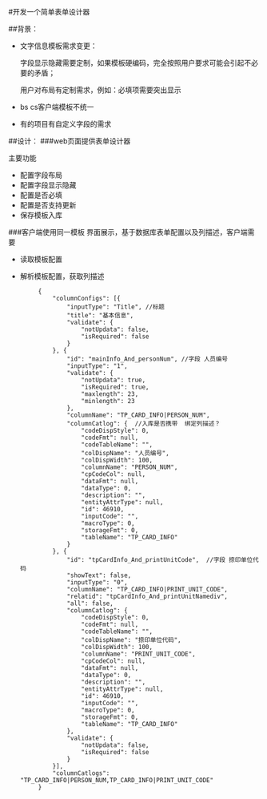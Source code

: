 #开发一个简单表单设计器

##背景：

*  文字信息模板需求变更：
    
    字段显示隐藏需要定制，如果模板硬编码，完全按照用户要求可能会引起不必要的矛盾；
    
    用户对布局有定制需求，例如：必填项需要突出显示
    
*  bs cs客户端模板不统一

*  有的项目有自定义字段的需求


##设计：
###web页面提供表单设计器

主要功能
*  配置字段布局 
*  配置字段显示隐藏
*  配置是否必填
*  配置是否支持更新
*  保存模板入库

###客户端使用同一模板
界面展示，基于数据库表单配置以及列描述，客户端需要
*  读取模板配置
*  解析模板配置，获取列描述





            {
            	"columnConfigs": [{
            		"inputType": "Title", //标题
            		"title": "基本信息",
            		"validate": {
            			"notUpdata": false,
            			"isRequired": false
            		}
            	}, {
            		"id": "mainInfo_And_personNum", //字段 人员编号
            		"inputType": "1",
            		"validate": {
            			"notUpdata": true,
            			"isRequired": true,
            			"maxlength": 23,
            			"minlength": 23
            		},
            		"columnName": "TP_CARD_INFO|PERSON_NUM",
            		"columnCatlog": {  //入库是否携带  绑定列描述？
            			"codeDispStyle": 0,
            			"codeFmt": null,
            			"codeTableName": "",
            			"colDispName": "人员编号",
            			"colDispWidth": 100,
            			"columnName": "PERSON_NUM",
            			"cpCodeCol": null,
            			"dataFmt": null,
            			"dataType": 0,
            			"description": "",
            			"entityAttrType": null,
            			"id": 46910,
            			"inputCode": "",
            			"macroType": 0,
            			"storageFmt": 0,
            			"tableName": "TP_CARD_INFO"
            		}
            	}, {
            		"id": "tpCardInfo_And_printUnitCode",  //字段 捺印单位代码
            		"showText": false,
            		"inputType": "0",
            		"columnName": "TP_CARD_INFO|PRINT_UNIT_CODE",
            		"relatid": "tpCardInfo_And_printUnitNamediv",
            		"all": false,
            		"columnCatlog": {
            			"codeDispStyle": 0,
            			"codeFmt": null,
            			"codeTableName": "",
            			"colDispName": "捺印单位代码",
            			"colDispWidth": 100,
            			"columnName": "PRINT_UNIT_CODE",
            			"cpCodeCol": null,
            			"dataFmt": null,
            			"dataType": 0,
            			"description": "",
            			"entityAttrType": null,
            			"id": 46910,
            			"inputCode": "",
            			"macroType": 0,
            			"storageFmt": 0,
            			"tableName": "TP_CARD_INFO"
            		},
            		"validate": {
            			"notUpdata": false,
            			"isRequired": false
            		}
            	}],
            	"columnCatlogs": "TP_CARD_INFO|PERSON_NUM,TP_CARD_INFO|PRINT_UNIT_CODE"
            }
    







